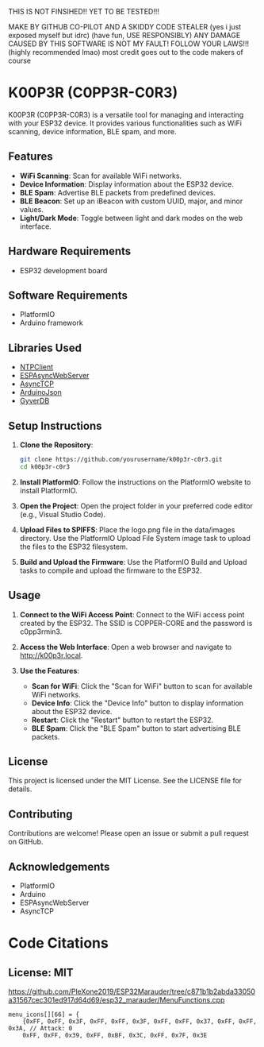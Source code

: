 THIS IS NOT FINSIHED!! YET TO BE TESTED!!!

MAKE BY GITHUB CO-PILOT AND A SKIDDY CODE STEALER
(yes i just exposed myself but idrc)
(have fun, USE RESPONSIBLY)
ANY DAMAGE CAUSED BY THIS SOFTWARE IS NOT MY FAULT!
FOLLOW YOUR LAWS!!! (highly recommended lmao)
most credit goes out to the code makers of course

# K00P3R (C0PP3R-C0R3)

K00P3R (C0PP3R-C0R3) is a versatile tool for managing and interacting with your ESP32 device. It provides various functionalities such as WiFi scanning, device information, BLE spam, and more.

## Features

- **WiFi Scanning**: Scan for available WiFi networks.
- **Device Information**: Display information about the ESP32 device.
- **BLE Spam**: Advertise BLE packets from predefined devices.
- **BLE Beacon**: Set up an iBeacon with custom UUID, major, and minor values.
- **Light/Dark Mode**: Toggle between light and dark modes on the web interface.

## Hardware Requirements

- ESP32 development board

## Software Requirements

- PlatformIO
- Arduino framework

## Libraries Used

- [NTPClient](https://platformio.org/lib/show/551/NTPClient)
- [ESPAsyncWebServer](https://platformio.org/lib/show/306/ESPAsyncWebServer)
- [AsyncTCP](https://platformio.org/lib/show/1826/AsyncTCP)
- [ArduinoJson](https://platformio.org/lib/show/64/ArduinoJson)
- [GyverDB](https://platformio.org/lib/show/1234/GyverDB)

## Setup Instructions

1. **Clone the Repository**:
   ```sh
   git clone https://github.com/yourusername/k00p3r-c0r3.git
   cd k00p3r-c0r3
   ```

2. **Install PlatformIO**: Follow the instructions on the PlatformIO website to install PlatformIO.

3. **Open the Project**: Open the project folder in your preferred code editor (e.g., Visual Studio Code).

4. **Upload Files to SPIFFS**: Place the logo.png file in the data/images directory. Use the PlatformIO Upload File System image task to upload the files to the ESP32 filesystem.

5. **Build and Upload the Firmware**: Use the PlatformIO Build and Upload tasks to compile and upload the firmware to the ESP32.

## Usage

1. **Connect to the WiFi Access Point**: Connect to the WiFi access point created by the ESP32. The SSID is COPPER-CORE and the password is c0pp3rmin3.

2. **Access the Web Interface**: Open a web browser and navigate to http://k00p3r.local.

3. **Use the Features**:
   - **Scan for WiFi**: Click the "Scan for WiFi" button to scan for available WiFi networks.
   - **Device Info**: Click the "Device Info" button to display information about the ESP32 device.
   - **Restart**: Click the "Restart" button to restart the ESP32.
   - **BLE Spam**: Click the "BLE Spam" button to start advertising BLE packets.

## License

This project is licensed under the MIT License. See the LICENSE file for details.

## Contributing

Contributions are welcome! Please open an issue or submit a pull request on GitHub.

## Acknowledgements

- PlatformIO
- Arduino
- ESPAsyncWebServer
- AsyncTCP

# Code Citations

## License: MIT
https://github.com/PleXone2019/ESP32Marauder/tree/c871b1b2abda33050a31567cec301ed917d64d69/esp32_marauder/MenuFunctions.cpp

```
menu_icons[][66] = {
    {0xFF, 0xFF, 0x3F, 0xFF, 0xFF, 0x3F, 0xFF, 0xFF, 0x37, 0xFF, 0xFF, 0x3A, // Attack: 0
    0xFF, 0xFF, 0x39, 0xFF, 0xBF, 0x3C, 0xFF, 0x7F, 0x3E
```

